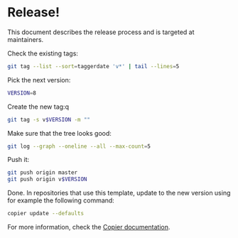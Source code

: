 # Release!

This document describes the release process and is targeted at maintainers.

Check the existing tags:

```sh
git tag --list --sort=taggerdate 'v*' | tail --lines=5
```

Pick the next version:

```sh
VERSION=8
```

Create the new tag:q

```sh
git tag -s v$VERSION -m ""
```

Make sure that the tree looks good:

```sh
git log --graph --oneline --all --max-count=5
```

Push it:

```sh
git push origin master
git push origin v$VERSION
```

Done. In repositories that use this template, update to the new version using
for example the following command:

```sh
copier update --defaults
```

For more information, check the
[Copier documentation](https://copier.readthedocs.io/en/stable/updating/).
